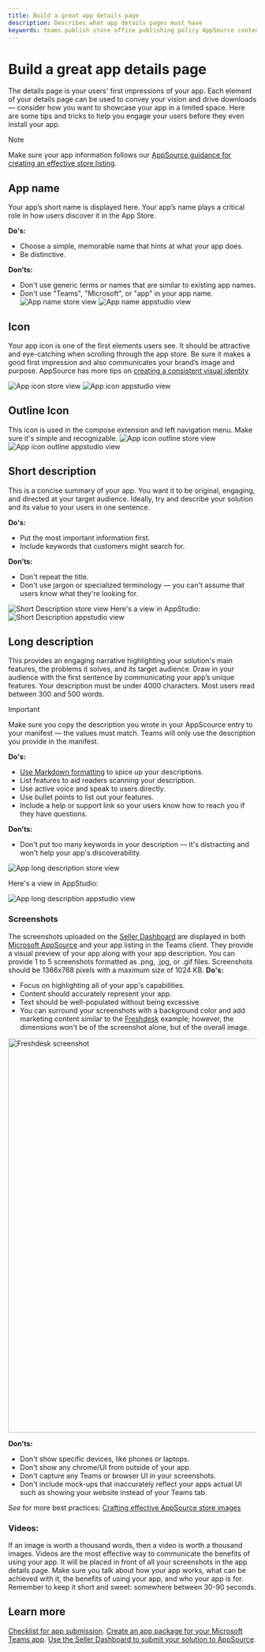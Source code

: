 ```yaml
---
title: Build a great app details page 
description: Describes what app details pages must have 
keywords: teams publish store office publishing policy AppSource content
---
```

# Build a great app details page 

The details page is your users' first impressions of your app. Each element of your details page can be used to convey your vision and drive downloads — consider how you want to showcase your app in a limited space. Here are some tips and tricks to help you engage your users before they even install your app.

> [!NOTE] 
> Make sure your app information follows our [AppSource guidance for creating an effective store listing](/office/dev/store/create-effective-office-store-listings).

## App name
Your app’s short name is displayed here. Your app’s name plays a critical role in how users discover it in the App Store. 

**Do's:** 
* Choose a simple, memorable name that hints at what your app does. 
* Be distinctive.

**Don'ts:**
* Don't use generic terms or names that are similar to existing app names.
* Don't use "Teams", "Microsoft", or "app" in your app name.
![App name store view](~/assets/images/store-detail-page/AppName-02.png)
![App name appstudio view](~/assets/images/store-detail-page/AppName-01.png)

## Icon 
Your app icon is one of the first elements users see. It should be attractive and eye-catching when scrolling through the app store. Be sure it makes a good first impression and also communicates your brand’s image and purpose. 
AppSource has more tips on [creating a consistent visual identity](/office/dev/store/create-effective-office-store-listings#create-a-consistent-visual-identity) 

![App icon store view](~/assets/images/store-detail-page/AppIcon-02.png)
![App icon appstudio view](~/assets/images/store-detail-page/AppIcon-01.png)

## Outline Icon
This icon is used in the compose extension and left navigation menu. Make sure it's simple and recognizable.
![App icon outline store view](~/assets/images/store-detail-page/AppIconOutline-02.png)
![App icon outline appstudio view](~/assets/images/store-detail-page/AppIconOutline-01.png)

## Short description
This is a concise summary of your app. You want it to be original, engaging, and directed at your target audience. Ideally, try and describe your solution and its value to your users in one sentence.

**Do's:**
* Put the most important information first.
* Include keywords that customers might search for.

**Don’ts:**
* Don't repeat the title.
* Don't use jargon or specialized terminology — you can't assume that users know what they're looking for.

![Short Description store view](~/assets/images/store-detail-page/ShortDescription-02.png)
Here's a view in AppStudio:
![Short Description  appstudio view](~/assets/images/store-detail-page/ShortDescription-01.png)

## Long description
This provides an engaging narrative highlighting your solution's main features, the problems it solves, and its target audience. Draw in your audience with the first sentence by communicating your app’s unique features. Your description must be under 4000 characters. Most users read between 300 and 500 words.

>[!IMPORTANT]
> Make sure you copy the description you wrote in your AppScource entry to your manifest — the values must match. Teams will only use the description you provide in the manifest.

**Do's:** 
* [Use Markdown formatting](https://support.office.com/article/use-markdown-formatting-in-teams-4d10bd65-55e2-4b2d-a1f3-2bebdcd2c772) to spice up your descriptions.  
* List features to aid readers scanning your description.
* Use active voice and speak to users directly.
* Use bullet points to list out your features.
* Include a help or support link so your users know how to reach you if they have questions. 

**Don’ts:**
* Don't put too many keywords in your description — it's distracting and won't help your app's discoverability.

![App long description store view](~/assets/images/store-detail-page/LongDescription-02.png)

Here's a view in AppStudio:

![App long description appstudio view](~/assets/images/store-detail-page/LongDescription-01.png)

### Screenshots 
The screenshots uploaded on the [Seller Dashboard](https://sellerdashboard.microsoft.com/Registration) are displayed in both [Microsoft AppSource](https://appsource.microsoft.com/marketplace/apps?product=office%3Bteams&page=1) and your app listing in the Teams client. They provide a visual preview of your app along with your app description.
You can provide 1 to 5 screenshots formatted as .png, .jpg, or .gif files. Screenshots should be 1366x768 pixels with a maximum size of 1024 KB.
**Do's:**
* Focus on highlighting all of your app's capabilities.
* Content should accurately represent your app. 
* Text should be well-populated without being excessive.
* You can surround your screenshots with a background color and add marketing content similar to the [Freshdesk](https://appsource.microsoft.com/product/office/WA104381505?src=office&tab=Overview) example; however, the dimensions won't be of the screenshot alone, but of the overall image.

<img width="800px" title="Freshdesk screenshot" src="~/assets/images/freshdesk.png" />

**Don'ts:** 
* Don't show specific devices, like phones or laptops.
* Don't show any chrome/UI from outside of your app.
* Don't capture any Teams or browser UI in your screenshots.
* Don't include mock-ups that inaccurately reflect your apps actual UI such as showing your website instead of your Teams tab.

*See* for more best practices: [Crafting effective AppSource store images](/office/dev/store/craft-effective-appsource-store-images)

### Videos:

If an image is worth a thousand words, then a video is worth a thousand images.
Videos are the most effective way to communicate the benefits of using your app. It will be placed in front of all your screenshots in the app details page. Make sure you talk about how your app works, what can be achieved with it, the benefits of using your app, and who your app is for. Remember to keep it short and sweet: somewhere between 30-90 seconds.

## Learn more
[Checklist for app submission](./deploy-and-publish/office-store-checklist.md).
[Create an app package for your Microsoft Teams app](./build-and-test/apps-package.md).
[Use the Seller Dashboard to submit your solution to AppSource](/office/dev/store/use-the-seller-dashboard-to-submit-to-the-office-store).
